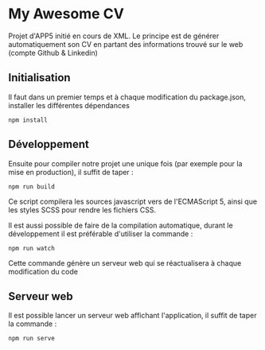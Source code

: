 # My Awesome CV
Projet d'APP5 initié en cours de XML. Le principe est de générer automatiquement son CV en partant des informations trouvé sur le web (compte Github & Linkedin)


## Initialisation
Il faut dans un premier temps et à chaque modification du package.json, installer les différentes dépendances
```
npm install
```

## Développement
Ensuite pour compiler notre projet une unique fois (par exemple pour la mise en production), il suffit de taper :
```
npm run build
```
Ce script compilera les sources javascript vers de l'ECMAScript 5, ainsi que les styles SCSS pour rendre les fichiers CSS.

Il est aussi possible de faire de la compilation automatique, durant le développement il est préférable d'utiliser la commande :
```
npm run watch
```
Cette commande génère un serveur web qui se réactualisera à chaque modification du code


## Serveur web
Il est possible lancer un serveur web affichant l'application, il suffit de taper la commande :
```
npm run serve
```
